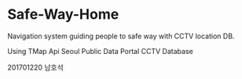 # Safe-Way-Home
Navigation system guiding people to safe way with CCTV location DB. 

Using TMap Api
Seoul Public Data Portal CCTV Database

201701220 남호석